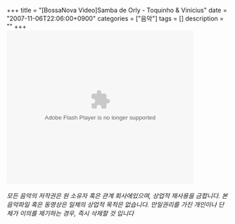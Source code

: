 +++
title = "[BossaNova Video]Samba de Orly - Toquinho & Vinicius"
date = "2007-11-06T22:06:00+0900"
categories = ["음악"]
tags = []
description = ""
+++
<span class="copyright_entry" style="display:block;" title="[BossaNova Video]Samba de Orly - Toquinho &amp; Vinicius@@**@@http://shed.egloos.com/1663029"></span>
<embed src="http://pds7.egloos.com/pds/200711/06/82/player.swf?file=http://shed.springnote.com/pages/180995/attachments/255021" type="application/x-shockwave-flash" wmode="transparent" height="350" width="425">
<br>
<br>*모든 음악의 저작권은 원 소유자 혹은 관계 회사에있으며, 상업적 재사용을 금합니다. 본 음악파일 혹은 동영상은 일체의 상업적 목적은 없습니다. 만일권리를 가진 개인이나 단체가 이의를 제기하는 경우, 즉시 삭제할 것 입니다* 
<!--
       <rdf:RDF xmlns:rdf="http://www.w3.org/1999/02/22-rdf-syntax-ns#"
		    xmlns:dc="http://purl.org/dc/elements/1.1/"
		    xmlns:trackback="http://madskills.com/public/xml/rss/module/trackback/">
       <rdf:Description
	        rdf:about="http://shed.egloos.com/1663029"
	        dc:identifier="http://shed.egloos.com/1663029"
	        dc:title="[BossaNova Video]Samba de Orly - Toquinho &amp; Vinicius"
	        trackback:ping="http://shed.egloos.com/tb/1663029"/>
       </rdf:RDF>
       -->

<ul></ul>